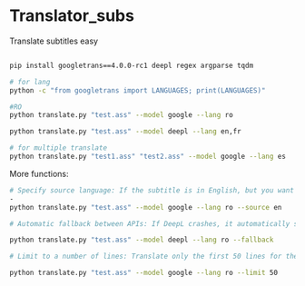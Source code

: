 # Translator_subs
Translate subtitles easy

```bash

pip install googletrans==4.0.0-rc1 deepl regex argparse tqdm
```


```bash
# for lang 
python -c "from googletrans import LANGUAGES; print(LANGUAGES)"
```
```bash
#RO
python translate.py "test.ass" --model google --lang ro
```

```bash
python translate.py "test.ass" --model deepl --lang en,fr
```

```bash
# for multiple translate
python translate.py "test1.ass" "test2.ass" --model google --lang es
```
More functions:
```bash
# Specify source language: If the subtitle is in English, but you want to make sure it detects correctly:
-
python translate.py "test.ass" --model google --lang ro --source en
```
```bash
# Automatic fallback between APIs: If DeepL crashes, it automatically switches to Google Translate:

python translate.py "test.ass" --model deepl --lang ro --fallback
```
```bash
# Limit to a number of lines: Translate only the first 50 lines for the test:

python translate.py "test.ass" --model google --lang ro --limit 50
```

